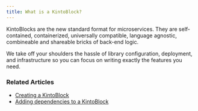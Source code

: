 ```yaml
---
title: What is a KintoBlock?
---
```


KintoBlocks are the new standard format for microservices.
They are self-contained, containerized, universally compatible, language agnostic, combineable and shareable bricks of back-end logic.

We take off your shoulders the hassle of library configuration, deployment, and infrastructure so you can focus on writing exactly the features you need.


### Related Articles

* [Creating a KintoBlock](creating-a-kintoblock.md)
* [Adding dependencies to a KintoBlock](adding-dependencies-kintoblock.md)
